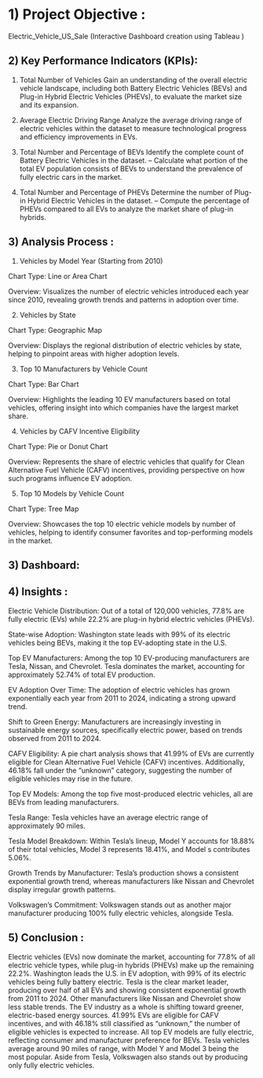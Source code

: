 
# 1) Project Objective :
  Electric_Vehicle_US_Sale (Interactive Dashboard creation using Tableau )

## 2) Key Performance Indicators  (KPIs): 
1. Total Number of Vehicles
Gain an understanding of the overall electric vehicle landscape, including both Battery Electric Vehicles (BEVs) and Plug-in Hybrid Electric Vehicles (PHEVs), to evaluate the market size and its expansion.

2. Average Electric Driving Range
Analyze the average driving range of electric vehicles within the dataset to measure technological progress and efficiency improvements in EVs.

3. Total Number and Percentage of BEVs
Identify the complete count of Battery Electric Vehicles in the dataset.
– Calculate what portion of the total EV population consists of BEVs to understand the prevalence of fully electric cars in the market.

4. Total Number and Percentage of PHEVs
Determine the number of Plug-in Hybrid Electric Vehicles in the dataset.
– Compute the percentage of PHEVs compared to all EVs to analyze the market share of plug-in hybrids.


## 3) Analysis Process :

1. Vehicles by Model Year (Starting from 2010)

Chart Type: Line or Area Chart

Overview: Visualizes the number of electric vehicles introduced each year since 2010, revealing growth trends and patterns in adoption over time.

2. Vehicles by State

Chart Type: Geographic Map

Overview: Displays the regional distribution of electric vehicles by state, helping to pinpoint areas with higher adoption levels.

3. Top 10 Manufacturers by Vehicle Count

Chart Type: Bar Chart

Overview: Highlights the leading 10 EV manufacturers based on total vehicles, offering insight into which companies have the largest market share.


4. Vehicles by CAFV Incentive Eligibility

Chart Type: Pie or Donut Chart

Overview: Represents the share of electric vehicles that qualify for Clean Alternative Fuel Vehicle (CAFV) incentives, providing perspective on how such programs influence EV adoption.

5. Top 10 Models by Vehicle Count

Chart Type: Tree Map

Overview: Showcases the top 10 electric vehicle models by number of vehicles, helping to identify consumer favorites and top-performing models in the market.
## 3) Dashboard:

 
## 4) Insights : 

Electric Vehicle Distribution: Out of a total of 120,000 vehicles, 77.8% are fully electric (EVs) while 22.2% are plug-in hybrid electric vehicles (PHEVs).

State-wise Adoption: Washington state leads with 99% of its electric vehicles being BEVs, making it the top EV-adopting state in the U.S.

Top EV Manufacturers: Among the top 10 EV-producing manufacturers are Tesla, Nissan, and Chevrolet. Tesla dominates the market, accounting for approximately 52.74% of total EV production.

EV Adoption Over Time: The adoption of electric vehicles has grown exponentially each year from 2011 to 2024, indicating a strong upward trend.

Shift to Green Energy: Manufacturers are increasingly investing in sustainable energy sources, specifically electric power, based on trends observed from 2011 to 2024.

CAFV Eligibility: A pie chart analysis shows that 41.99% of EVs are currently eligible for Clean Alternative Fuel Vehicle (CAFV) incentives. Additionally, 46.18% fall under the “unknown” category, suggesting the number of eligible vehicles may rise in the future.

Top EV Models: Among the top five most-produced electric vehicles, all are BEVs from leading manufacturers.

Tesla Range: Tesla vehicles have an average electric range of approximately 90 miles.

Tesla Model Breakdown: Within Tesla’s lineup, Model Y accounts for 18.88% of their total vehicles, Model 3 represents 18.41%, and Model s contributes 5.06%.

Growth Trends by Manufacturer: Tesla’s production shows a consistent exponential growth trend, whereas manufacturers like Nissan and Chevrolet display irregular growth patterns.

Volkswagen’s Commitment: Volkswagen stands out as another major manufacturer producing 100% fully electric vehicles, alongside Tesla.

## 5) Conclusion : 
Electric vehicles (EVs) now dominate the market, accounting for 77.8% of all electric vehicle types, while plug-in hybrids (PHEVs) make up the remaining 22.2%. Washington leads the U.S. in EV adoption, with 99% of its electric vehicles being fully battery electric. Tesla is the clear market leader, producing over half of all EVs and showing consistent exponential growth from 2011 to 2024. Other manufacturers like Nissan and Chevrolet show less stable trends. The EV industry as a whole is shifting toward greener, electric-based energy sources. 41.99% EVs are eligible for CAFV incentives, and with 46.18% still classified as “unknown,” the number of eligible vehicles is expected to increase. All top EV models are fully electric, reflecting consumer and manufacturer preference for BEVs. Tesla vehicles average around 90 miles of range, with Model Y and Model 3 being the most popular. Aside from Tesla, Volkswagen also stands out by producing only fully electric vehicles.


